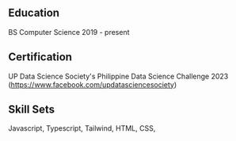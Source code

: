 ## Education
BS Computer Science
2019 - present

## Certification
UP Data Science Society's Philippine Data Science Challenge 2023 (https://www.facebook.com/updatasciencesociety)

## Skill Sets
Javascript, Typescript, Tailwind, HTML, CSS, 
